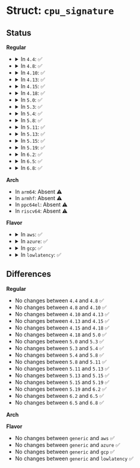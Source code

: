 # Struct: <code>cpu_signature</code>

## Status
<b>Regular</b>
<ul>
<li>
<details>
<summary>In <code>4.4</code>: ✅</summary>

```c
struct cpu_signature {
    unsigned int sig;
    unsigned int pf;
    unsigned int rev;
};
```
</details>
</li>
<li>
<details>
<summary>In <code>4.8</code>: ✅</summary>

```c
struct cpu_signature {
    unsigned int sig;
    unsigned int pf;
    unsigned int rev;
};
```
</details>
</li>
<li>
<details>
<summary>In <code>4.10</code>: ✅</summary>

```c
struct cpu_signature {
    unsigned int sig;
    unsigned int pf;
    unsigned int rev;
};
```
</details>
</li>
<li>
<details>
<summary>In <code>4.13</code>: ✅</summary>

```c
struct cpu_signature {
    unsigned int sig;
    unsigned int pf;
    unsigned int rev;
};
```
</details>
</li>
<li>
<details>
<summary>In <code>4.15</code>: ✅</summary>

```c
struct cpu_signature {
    unsigned int sig;
    unsigned int pf;
    unsigned int rev;
};
```
</details>
</li>
<li>
<details>
<summary>In <code>4.18</code>: ✅</summary>

```c
struct cpu_signature {
    unsigned int sig;
    unsigned int pf;
    unsigned int rev;
};
```
</details>
</li>
<li>
<details>
<summary>In <code>5.0</code>: ✅</summary>

```c
struct cpu_signature {
    unsigned int sig;
    unsigned int pf;
    unsigned int rev;
};
```
</details>
</li>
<li>
<details>
<summary>In <code>5.3</code>: ✅</summary>

```c
struct cpu_signature {
    unsigned int sig;
    unsigned int pf;
    unsigned int rev;
};
```
</details>
</li>
<li>
<details>
<summary>In <code>5.4</code>: ✅</summary>

```c
struct cpu_signature {
    unsigned int sig;
    unsigned int pf;
    unsigned int rev;
};
```
</details>
</li>
<li>
<details>
<summary>In <code>5.8</code>: ✅</summary>

```c
struct cpu_signature {
    unsigned int sig;
    unsigned int pf;
    unsigned int rev;
};
```
</details>
</li>
<li>
<details>
<summary>In <code>5.11</code>: ✅</summary>

```c
struct cpu_signature {
    unsigned int sig;
    unsigned int pf;
    unsigned int rev;
};
```
</details>
</li>
<li>
<details>
<summary>In <code>5.13</code>: ✅</summary>

```c
struct cpu_signature {
    unsigned int sig;
    unsigned int pf;
    unsigned int rev;
};
```
</details>
</li>
<li>
<details>
<summary>In <code>5.15</code>: ✅</summary>

```c
struct cpu_signature {
    unsigned int sig;
    unsigned int pf;
    unsigned int rev;
};
```
</details>
</li>
<li>
<details>
<summary>In <code>5.19</code>: ✅</summary>

```c
struct cpu_signature {
    unsigned int sig;
    unsigned int pf;
    unsigned int rev;
};
```
</details>
</li>
<li>
<details>
<summary>In <code>6.2</code>: ✅</summary>

```c
struct cpu_signature {
    unsigned int sig;
    unsigned int pf;
    unsigned int rev;
};
```
</details>
</li>
<li>
<details>
<summary>In <code>6.5</code>: ✅</summary>

```c
struct cpu_signature {
    unsigned int sig;
    unsigned int pf;
    unsigned int rev;
};
```
</details>
</li>
<li>
<details>
<summary>In <code>6.8</code>: ✅</summary>

```c
struct cpu_signature {
    unsigned int sig;
    unsigned int pf;
    unsigned int rev;
};
```
</details>
</li>
</ul>
<b>Arch</b>
<ul>
<li>
In <code>arm64</code>: Absent ⚠️
</li>
<li>
In <code>armhf</code>: Absent ⚠️
</li>
<li>
In <code>ppc64el</code>: Absent ⚠️
</li>
<li>
In <code>riscv64</code>: Absent ⚠️
</li>
</ul>
<b>Flavor</b>
<ul>
<li>
<details>
<summary>In <code>aws</code>: ✅</summary>

```c
struct cpu_signature {
    unsigned int sig;
    unsigned int pf;
    unsigned int rev;
};
```
</details>
</li>
<li>
<details>
<summary>In <code>azure</code>: ✅</summary>

```c
struct cpu_signature {
    unsigned int sig;
    unsigned int pf;
    unsigned int rev;
};
```
</details>
</li>
<li>
<details>
<summary>In <code>gcp</code>: ✅</summary>

```c
struct cpu_signature {
    unsigned int sig;
    unsigned int pf;
    unsigned int rev;
};
```
</details>
</li>
<li>
<details>
<summary>In <code>lowlatency</code>: ✅</summary>

```c
struct cpu_signature {
    unsigned int sig;
    unsigned int pf;
    unsigned int rev;
};
```
</details>
</li>
</ul>

## Differences
<b>Regular</b>
<ul>
<li>
No changes between <code>4.4</code> and <code>4.8</code> ✅
</li>
<li>
No changes between <code>4.8</code> and <code>4.10</code> ✅
</li>
<li>
No changes between <code>4.10</code> and <code>4.13</code> ✅
</li>
<li>
No changes between <code>4.13</code> and <code>4.15</code> ✅
</li>
<li>
No changes between <code>4.15</code> and <code>4.18</code> ✅
</li>
<li>
No changes between <code>4.18</code> and <code>5.0</code> ✅
</li>
<li>
No changes between <code>5.0</code> and <code>5.3</code> ✅
</li>
<li>
No changes between <code>5.3</code> and <code>5.4</code> ✅
</li>
<li>
No changes between <code>5.4</code> and <code>5.8</code> ✅
</li>
<li>
No changes between <code>5.8</code> and <code>5.11</code> ✅
</li>
<li>
No changes between <code>5.11</code> and <code>5.13</code> ✅
</li>
<li>
No changes between <code>5.13</code> and <code>5.15</code> ✅
</li>
<li>
No changes between <code>5.15</code> and <code>5.19</code> ✅
</li>
<li>
No changes between <code>5.19</code> and <code>6.2</code> ✅
</li>
<li>
No changes between <code>6.2</code> and <code>6.5</code> ✅
</li>
<li>
No changes between <code>6.5</code> and <code>6.8</code> ✅
</li>
</ul>
<b>Arch</b>
<ul>
</ul>
<b>Flavor</b>
<ul>
<li>
No changes between <code>generic</code> and <code>aws</code> ✅
</li>
<li>
No changes between <code>generic</code> and <code>azure</code> ✅
</li>
<li>
No changes between <code>generic</code> and <code>gcp</code> ✅
</li>
<li>
No changes between <code>generic</code> and <code>lowlatency</code> ✅
</li>
</ul>
